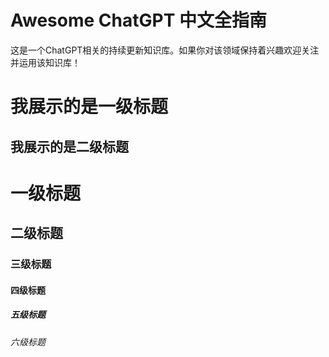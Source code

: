 # Awesome ChatGPT 中文全指南
这是一个ChatGPT相关的持续更新知识库。如果你对该领域保持着兴趣欢迎关注并运用该知识库！

我展示的是一级标题
=================

我展示的是二级标题
-----------------

# 一级标题
## 二级标题
### 三级标题
#### 四级标题
##### 五级标题
###### 六级标题
